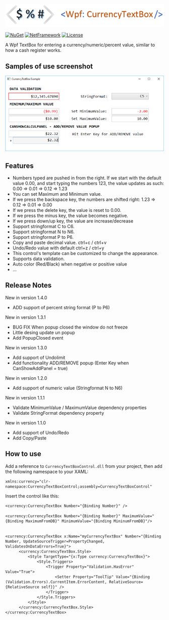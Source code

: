![example](Logo.png?raw=true)

[![NuGet](https://img.shields.io/badge/Nuget-1.4.3-brightgreen.svg)](https://www.nuget.org/packages/CurrencyTextBox/)
[![NetFramework](https://img.shields.io/badge/.Net%20Framework-4.5-green.svg)](https://www.microsoft.com/net/download/windows)
[![License](https://img.shields.io/badge/License-MIT-blue.svg)](https://github.com/abbaye/wpf-currency-textbox/blob/ExpendedFunctionality/LICENSE)

A Wpf TextBox for entering a currency/numeric/percent value, similar to how a cash register works.

## Samples of use screenshot
![example](CurrencyTextBoxSample.png?raw=true)

## Features
- Numbers typed are pushed in from the right. If we start with the default value 0.00, and start typing the numbers 123, the value updates as such: 0.00 => 0.01 => 0.12 => 1.23
- You can set Maximum and Minimum value.
- If we press the backspace key, the numbers are shifted right: 1.23 => 0.12 => 0.01 => 0.00
- If we press the delete key, the value is reset to 0.00.
- If we press the minus key, the value becomes negative.
- If we press down/up key, the value are increase/decrease
- Support stringformat C to C6.
- Support stringformat N to N6.
- Support stringformat P to P6.
- Copy and paste decimal value. ctrl+c / ctrl+v
- Undo/Redo value with default ctrl+z / ctrl+y
- This control's template can be customized to change the appearance.
- Supports data validation.
- Auto color (Red/Black) when negative or positive value 
- ...

## Release Notes
New in version 1.4.0
- ADD support of percent string format (P to P6)

New in version 1.3.1
- BUG FIX When popup closed the window do not freeze
- Little desing update un popup
- Add PopupClosed event

New in version 1.3.0 
- Add support of Undolimit
- Add functionality ADD/REMOVE popup (Enter Key when CanShowAddPanel = true) 

New in version 1.2.0 
- Add support of numeric value (Stringformat N to N6) 

New in version 1.1.1 
- Validate MinimumValue / MaximumValue dependency properties 
- Validate StringFormat dependency property 

New in version 1.1.0 
- Add support of Undo/Redo 
- Add Copy/Paste

## How to use
Add a reference to `CurrencyTextBoxControl.dll` from your project, then add the following namespace to your XAML:

```xaml
xmlns:currency="clr-namespace:CurrencyTextBoxControl;assembly=CurrencyTextBoxControl"
```

Insert the control like this:

```xaml
<currency:CurrencyTextBox Number="{Binding Number}" />

<currency:CurrencyTextBox Number="{Binding Number}" MaximumValue="{Binding MaximumFromDB}" MinimumValue="{Binding MininumFromDB}"/>


<currency:CurrencyTextBox x:Name="myCurrencyTextBox" Number="{Binding Number, UpdateSourceTrigger=PropertyChanged, ValidatesOnDataErrors=True}">
      <currency:CurrencyTextBox.Style>
          <Style TargetType="{x:Type currency:CurrencyTextBox}">
              <Style.Triggers>
                  <Trigger Property="Validation.HasError" Value="True">
                      <Setter Property="ToolTip" Value="{Binding (Validation.Errors).CurrentItem.ErrorContent, RelativeSource={RelativeSource self}}" />
                  </Trigger>
              </Style.Triggers>
          </Style>
      </currency:CurrencyTextBox.Style>
</currency:CurrencyTextBox>
```
